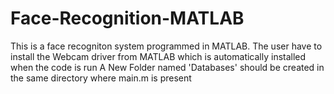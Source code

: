 # Face-Recognition-MATLAB
This is a face recogniton system programmed in MATLAB.
The user have to install the Webcam driver from MATLAB which is automatically installed when the code is run
A New Folder named 'Databases' should be created in the same directory where main.m is present 
